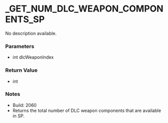 # _GET_NUM_DLC_WEAPON_COMPONENTS_SP

No description available.

### Parameters
* int dlcWeaponIndex

### Return Value
* int

### Notes
* Build: 2060
* Returns the total number of DLC weapon components that are available in SP.

